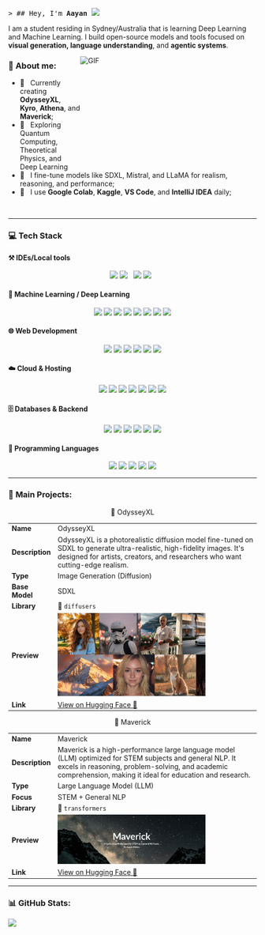 <samp>> ## Hey, I'm **Aayan** <img src="https://media.giphy.com/media/hvRJCLFzcasrR4ia7z/giphy.gif" width="50"></samp>




I am a student residing in Sydney/Australia that is learning Deep Learning and Machine Learning. I build open-source models and tools focused on **visual generation, language understanding**, and **agentic systems**.

<img align="right" alt="GIF" src="https://media1.giphy.com/media/v1.Y2lkPTc5MGI3NjExeWdpYTgwZGx1anZidHdjbWM2d2s1ZnowZWRudGIxcjFlc2RwNDg1bSZlcD12MV9pbnRlcm5hbF9naWZfYnlfaWQmY3Q9Zw/zgduo4kWRRDVK/giphy.gif" width="358" height="230" />



### 🚀 **About me:**

- 🧠 &nbsp; Currently creating **OdysseyXL**, **Kyro**, **Athena**, and **Maverick**;
- 🧪 &nbsp; Exploring Quantum Computing, Theoretical Physics, and Deep Learning
- 🔭 &nbsp; I fine-tune models like SDXL, Mistral, and LLaMA for realism, reasoning, and performance;
- 🧰 &nbsp; I use **Google Colab**, **Kaggle**, **VS Code**, and **IntelliJ IDEA** daily;


</br>

---

### 💻 Tech Stack

#### ⚒️  IDEs/Local tools

<p align="center">
  <img src="https://img.shields.io/badge/IntelliJIDEA-000000.svg?style=for-the-badge&logo=intellij-idea&logoColor=yellow&color=black&labelColor=white"/>
  <img src="https://img.shields.io/badge/pycharm-143?style=for-the-badge&logo=pycharm&logoColor=black&color=black&labelColor=white"/>
  &nbsp;
  <img src="https://img.shields.io/badge/Visual%20Studio-5C2D91.svg?style=for-the-badge&logo=visual-studio&logoColor=white"/>
  <img src="https://img.shields.io/badge/Visual%20Studio%20Code-0078d7.svg?style=for-the-badge&logo=visual-studio-code&logoColor=white"/>
  &nbsp;
</p>

#### 🧠 Machine Learning / Deep Learning
<p align="center">
  <img src="https://img.shields.io/badge/Keras-%23D00000.svg?style=flat&logo=Keras&logoColor=white" />
  <img src="https://img.shields.io/badge/TensorFlow-%23FF6F00.svg?style=flat&logo=TensorFlow&logoColor=white" />
  <img src="https://img.shields.io/badge/PyTorch-%23EE4C2C.svg?style=flat&logo=PyTorch&logoColor=white" />
  <img src="https://img.shields.io/badge/numpy-%23013243.svg?style=flat&logo=numpy&logoColor=white" />
  <img src="https://img.shields.io/badge/pandas-%23150458.svg?style=flat&logo=pandas&logoColor=white" />
  <img src="https://img.shields.io/badge/Matplotlib-%23ffffff.svg?style=flat&logo=Matplotlib&logoColor=black" />
  <img src="https://img.shields.io/badge/Plotly-%233F4F75.svg?style=flat&logo=plotly&logoColor=white" />
  <img src="https://img.shields.io/badge/scikit--learn-%23F7931E.svg?style=flat&logo=scikit-learn&logoColor=white" />
</p>



#### 🌐 Web Development
<p align="center">
  <img src="https://img.shields.io/badge/Next-black?style=flat&logo=next.js&logoColor=white" />
  <img src="https://img.shields.io/badge/node.js-6DA55F?style=flat&logo=node.js&logoColor=white" />
  <img src="https://img.shields.io/badge/typescript-%23007ACC.svg?style=flat&logo=typescript&logoColor=white" />
  <img src="https://img.shields.io/badge/vite-%23646CFF.svg?style=flat&logo=vite&logoColor=white" />
  <img src="https://img.shields.io/badge/NPM-%23CB3837.svg?style=flat&logo=npm&logoColor=white" />
  <img src="https://img.shields.io/badge/React_Router-CA4245?style=flat&logo=react-router&logoColor=white" />
</p>



#### ☁️ Cloud & Hosting
<p align="center">
  <img src="https://img.shields.io/badge/AWS-%23FF9900.svg?style=flat&logo=amazon-aws&logoColor=white" />
  <img src="https://img.shields.io/badge/azure-%230072C6.svg?style=flat&logo=microsoftazure&logoColor=white" />
  <img src="https://img.shields.io/badge/GoogleCloud-%234285F4.svg?style=flat&logo=google-cloud&logoColor=white" />
  <img src="https://img.shields.io/badge/Cloudflare-F38020?style=flat&logo=Cloudflare&logoColor=white" />
  <img src="https://img.shields.io/badge/DigitalOcean-%230167ff.svg?style=flat&logo=digitalOcean&logoColor=white" />
  <img src="https://img.shields.io/badge/netlify-%23000000.svg?style=flat&logo=netlify&logoColor=#00C7B7" />
  <img src="https://img.shields.io/badge/vercel-%23000000.svg?style=flat&logo=vercel&logoColor=white" />
</p>



#### 🗄️ Databases & Backend
<p align="center">
  <img src="https://img.shields.io/badge/Amazon%20DynamoDB-4053D6?style=flat&logo=Amazon%20DynamoDB&logoColor=white" />
  <img src="https://img.shields.io/badge/MongoDB-%234ea94b.svg?style=flat&logo=mongodb&logoColor=white" />
  <img src="https://img.shields.io/badge/Supabase-3ECF8E?style=flat&logo=supabase&logoColor=white" />
  <img src="https://img.shields.io/badge/mysql-4479A1.svg?style=flat&logo=mysql&logoColor=white" />
  <img src="https://img.shields.io/badge/apache-%23D42029.svg?style=flat&logo=apache&logoColor=white" />
  <img src="https://img.shields.io/badge/nginx-%23009639.svg?style=flat&logo=nginx&logoColor=white" />
</p>



#### 🧰 Programming Languages
<p align="center">
  <img src="https://img.shields.io/badge/python-3670A0?style=flat&logo=python&logoColor=ffdd54" />
  <img src="https://img.shields.io/badge/c-%2300599C.svg?style=flat&logo=c&logoColor=white" />
  <img src="https://img.shields.io/badge/c++-%2300599C.svg?style=flat&logo=c%2B%2B&logoColor=white" />
  <img src="https://img.shields.io/badge/java-%23ED8B00.svg?style=flat&logo=openjdk&logoColor=white" />
  <img src="https://img.shields.io/badge/typescript-%23007ACC.svg?style=flat&logo=typescript&logoColor=white" />
</p>




---
### 🧪 **Main Projects:**

<div align="center">
📸 OdysseyXL
<table> <tr><td><strong>Name</strong></td><td>OdysseyXL</td></tr> <tr><td><strong>Description</strong></td><td>OdysseyXL is a photorealistic diffusion model fine-tuned on SDXL to generate ultra-realistic, high-fidelity images. It's designed for artists, creators, and researchers who want cutting-edge realism.</td></tr> <tr><td><strong>Type</strong></td><td>Image Generation (Diffusion)</td></tr> <tr><td><strong>Base Model</strong></td><td>SDXL</td></tr> <tr><td><strong>Library</strong></td><td>🧨 <code>diffusers</code></td></tr> <tr><td><strong>Preview</strong></td><td><img src="https://raw.githubusercontent.com/Aayan-Mishra/Images/refs/heads/main/4.0-Grid.png" width="300"/></td></tr> <tr><td><strong>Link</strong></td><td><a href="https://huggingface.co/collections/open-neo/odysseyxl-67d4cf53fa315a2e04ca20d5">View on Hugging Face 🤗</a></td></tr> </table> </div>
<div align="center">
🧠 Maverick
<table> <tr><td><strong>Name</strong></td><td>Maverick</td></tr> <tr><td><strong>Description</strong></td><td>Maverick is a high-performance large language model (LLM) optimized for STEM subjects and general NLP. It excels in reasoning, problem-solving, and academic comprehension, making it ideal for education and research.</td></tr> <tr><td><strong>Type</strong></td><td>Large Language Model (LLM)</td></tr> <tr><td><strong>Focus</strong></td><td>STEM + General NLP</td></tr> <tr><td><strong>Library</strong></td><td>🤗 <code>transformers</code></td></tr> <tr><td><strong>Preview</strong></td><td><img src="https://raw.githubusercontent.com/Aayan-Mishra/Images/refs/heads/main/Maverick.png" width="300"/></td></tr> <tr><td><strong>Link</strong></td><td><a href="https://huggingface.co/collections/Spestly/maverick-1-67ece486149311c0a3552e4a">View on Hugging Face 🤗</a></td></tr> </table> </div>

---

### 📊 **GitHub Stats:**

<p>
  <img height="180em" src="https://github-readme-stats.vercel.app/api/top-langs/?username=Aayan-Mishra&include_all_commits=true&theme=transparent&hide_border=true&layout=compact"/>
</p>
